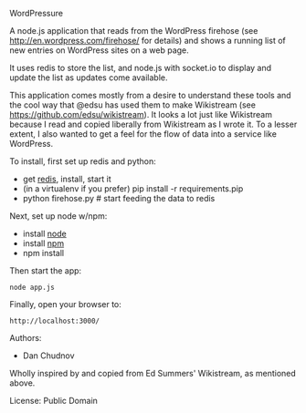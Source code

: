 WordPressure

A node.js application that reads from the WordPress firehose (see
http://en.wordpress.com/firehose/ for details) and shows a running
list of new entries on WordPress sites on a web page.

It uses redis to store the list, and node.js with socket.io to
display and update the list as updates come available.

This application comes mostly from a desire to understand these
tools and the cool way that @edsu has used them to make Wikistream
(see https://github.com/edsu/wikistream).  It looks a lot just like
Wikistream because I read and copied liberally from Wikistream as
I wrote it.  To a lesser extent, I also wanted to get a feel for
the flow of data into a service like WordPress.

To install, first set up redis and python:

* get [redis](http://redis.io/), install, start it
* (in a virtualenv if you prefer) pip install -r requirements.pip
* python firehose.py # start feeding the data to redis

Next, set up node w/npm:

* install [node](http://nodejs.org/)
* install [npm](http://npmjs.org/)
* npm install

Then start the app:

    node app.js

Finally, open your browser to:

    http://localhost:3000/

Authors:

* Dan Chudnov <dchud at umich edu>

Wholly inspired by and copied from Ed Summers' Wikistream, as
mentioned above.

License: Public Domain
